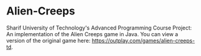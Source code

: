 # Alien-Creeps
Sharif University of Technology's Advanced Programming Course Project: An implementation of the Alien Creeps game in Java. You can view a version of the original game here: https://outplay.com/games/alien-creeps-td. 

